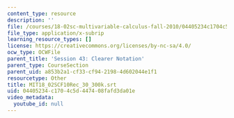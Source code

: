 ```yaml
---
content_type: resource
description: ''
file: /courses/18-02sc-multivariable-calculus-fall-2010/04405234c1704c5d447408fafd3da01e_MIT18_02SCF10Rec_30_300k.srt
file_type: application/x-subrip
learning_resource_types: []
license: https://creativecommons.org/licenses/by-nc-sa/4.0/
ocw_type: OCWFile
parent_title: 'Session 43: Clearer Notation'
parent_type: CourseSection
parent_uid: a853b2a1-cf33-cf94-2198-4d602044e1f1
resourcetype: Other
title: MIT18_02SCF10Rec_30_300k.srt
uid: 04405234-c170-4c5d-4474-08fafd3da01e
video_metadata:
  youtube_id: null
---
```

